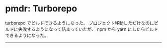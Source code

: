 # pmdr: Turborepo

turborepo でビルドできるようになった。
プロジェクト移動しただけなのにビルドに失敗するようになって詰まっていたが、
npm から yarn にしたらビルドできるようになった。

---
